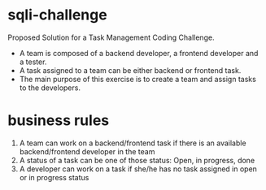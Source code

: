 # sqli-challenge
Proposed Solution for a Task Management Coding Challenge.

- A team is composed of a backend developer, a frontend developer and a tester.
- A task assigned to a team can be either backend or frontend task.
- The main purpose of this exercise is to create a team and assign tasks to the developers.

# business rules
1. A team can work on a backend/frontend task if there is an available backend/frontend developer in the team
2. A status of a task can be one of those status: Open, in progress, done
3. A developer can work on a task if she/he has no task assigned in open or in progress status
